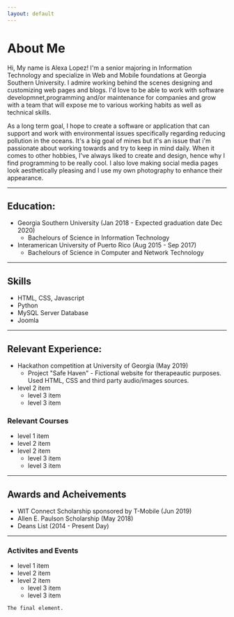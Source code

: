 ```yaml
---
layout: default
---
```



# About Me

Hi, My name is Alexa Lopez! I'm a senior majoring in Information Technology and specialize in Web and Mobile foundations at Georgia Southern University. I admire working behind the scenes designing and customizing web pages and blogs. I'd love to be able to work with software developmnet,programming and/or maintenance for companies and grow with a team that will expose me to various working habits as well as technical skills. 

As a long term goal, I hope to create a software or application that can support and work with environmental issues specifically regarding reducing pollution in the oceans. It's a big goal of mines but it's an issue that i'm passionate about working towards and try to keep in mind daily. When it comes to other hobbies, I've always liked to create and design, hence why I find programming to be really cool. I also love making social media pages look aesthetically pleasing and I use my own photography to enhance their appearance. 
* * *

## Education:

- Georgia Southern University (Jan 2018 - Expected graduation date Dec 2020)
  - Bachelours of Science in  Information Technology
- Interamerican University of Puerto  Rico (Aug 2015 - Sep 2017)
  - Bachelours of Science in Computer and Network Technology

    
* * *

## Skills

*  HTML, CSS, Javascript
*  Python
*  MySQL Server Database
*  Joomla


* * *

## Relevant Experience:

- Hackathon competition at University of Georgia (May 2019)
  - Project "Safe Haven" - Fictional website for therapeautic purposes. Used HTML, CSS and third party audio/images sources.
- level 2 item
    - level 3 item
    - level 3 item
    
 ### Relevant Courses 
 - level 1 item
  - level 2 item
  - level 2 item
    - level 3 item
    - level 3 item
 
* * *
    
## Awards and Acheivements 

*  WIT Connect Scholarship sponsored by T-Mobile (Jun 2019)
*  Allen E. Paulson Scholarship (May 2018)
*  Deans List (2014 - Present Day)


* * *

### Activites and Events
 - level 1 item
  - level 2 item
  - level 2 item
    - level 3 item
    - level 3 item
   

```
The final element.
```
